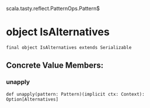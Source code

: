 scala.tasty.reflect.PatternOps.Pattern$
# object IsAlternatives

<pre><code class="language-scala" >final object IsAlternatives extends Serializable</pre></code>
## Concrete Value Members:
### unapply
<pre><code class="language-scala" >def unapply(pattern: Pattern)(implicit ctx: Context): Option[Alternatives]</pre></code>

